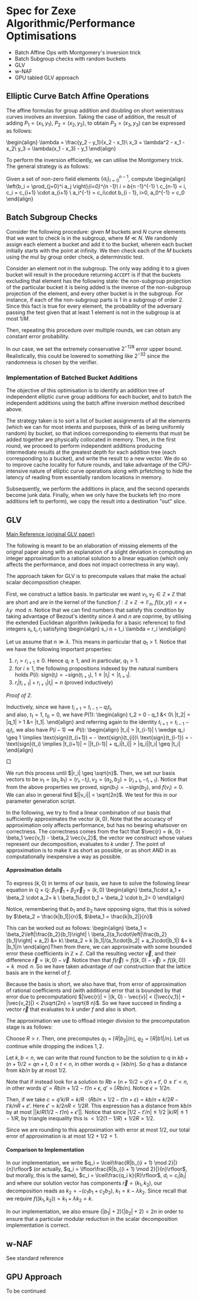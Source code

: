 # Spec for Zexe Algorithmic/Performance Optimisations
- Batch Affine Ops with Montgomery's inversion trick
- Batch Subgroup checks with random buckets
- GLV
- w-NAF
- GPU tabled GLV approach

## Elliptic Curve Batch Affine Operations
The affine formulas for group addition and doubling on short weierstrass curves involves an inversion. Taking the case of addition, the result of adding $P_1 = (x_1, y_1)$, $P_2 = (x_2, y_2)$, to obtain $P_3 = (x_3, y_3)$ can be expressed as follows:

\begin{align}
\lambda = \frac{y_2 - y_1}{x_2 - x_1}\\
x_3 = \lambda^2 - x_1 - x_2\\
y_3 = \lambda(x_1 - x_3) - y_1
\end{align}

To perform the inversion efficiently, we can utilise the Montgomery trick. The general strategy is as follows:

Given a set of non-zero field elements $\{a_i\}_{i=0}^{n - 1}$, compute
\begin{align} \left\{b_i = \prod_{j=0}^i a_j \right\}_{i=0}^{n  -1}\\
i = b_{n  -1}^{-1} \\
c_{n-1} = i, c_i = c_{i+1} \cdot a_{i+1} \\
a_i^{-1} = c_i\cdot b_{i - 1}, i>0, a_0^{-1} = c_0
\end{align}

## Batch Subgroup Checks
Consider the following procedure: given $M$ buckets and $N$ curve elements that we want to check is in the subgroup, where $M \ll N$. We randomly assign each element a bucket and add it to the bucket, wherein each bucket initially starts with the point at infinity. We then check each of the $M$ buckets using the mul by group order check, a deterministic test.

Consider an element not in the subgroup. The only way adding it to a given bucket will result in the procedure returning `ACCEPT` is if that the buckets excluding that element has the following state: the non-subgroup projection of the particular bucket it is being added is the inverse of the non-subgroup projection of the element, and every other bucket is in the subgroup. For instance, if each of the non-subgroup parts is 1 in a subgroup of order 2. Since this fact is true for every element, the probability of the adversary passing the test given that at least 1 element is not in the subgroup is at most $1/M$.

Then, repeating this procedure over multiple rounds, we can obtain any constant error probability.

In our case, we set the extremely conservative $2^{-128}$ error upper bound. Realistically, this could be lowered to something like $2^{-32}$ since the randomness is chosen by the verifier.

### Implementation of Batched Bucket Additions
The objective of this optimisation is to identify an addition tree of independent elliptic curve group additions for each bucket, and to batch the independent additions using the batch affine inversion method described above.

The strategy taken is to sort a list of bucket assignments of all the elements (which we can for most intents and purposes, think of as being uniformly random) by bucket, so that indices corresponding to elements that must be added together are physically collocated in memory. Then, in the first round, we proceed to perform independent additions producing intermediate results at the greatest depth for each addition tree (each corresponding to a bucket), and write the result to a new vector. We do so to improve cache locality for future rounds, and take advantage of the CPU-intensive nature of elliptic curve operations along with prfetching to hide the latency of reading from essentially random locations in memory.

Subsequently, we perform the additions in place, and the second operands become junk data. Finally, when we only have the buckets left (no more additions left to perform), we copy the result into a destination "out" slice.

## GLV

[Main Reference (original GLV paper)](https://www.iacr.org/archive/crypto2001/21390189.pdf)

The following is meant to be an elaboration of missing elements of the orignal paper along with an explanation of a slight deviation in computing an integer approximation to a rational solution to a linear equation (which only affects the performance, and does not impact correctness in any way).

The approach taken for GLV is to precompute values that make the actual scalar decomposition cheaper.

First, we construct a lattice basis. In particular we want $v_1, v_2 \in \mathbb{Z}\times\mathbb{Z}$ that are short and are in the kernel of the function $f: \mathbb{Z}\times\mathbb{Z} \rightarrow \mathbb{F}_n$, $f((x, y)) = x + \lambda y \mod n$. Notice that we can find numbers that satisfy this condition by taking advantage of Bezout's identity since $\lambda$ and $n$ are coprime, by utilising the extended Euclidean algorithm (wikipedia for a basic reference) to find integers $s_i, t_i, r_i$ satisfying
\begin{align}
s_i n +  t_i \lambda = r_i
\end{align}

Let us assume that $n \gg \lambda$. This means in particular that $q_1 > 1$.
Notice that we have the following important properties:
1. $r_i > r_{i+1} \geq 0$. Hence $q_i \geq 1$, and in particular, $q_1 > 1$.
2. for $i \geq 1$, the following propositions indexed by the natural numbers holds
    $P(i)$: $\text{sign}(t_i) = -\text{sign}(t_{i+1})$, $1 \leq |t_i| < |t_{i+1}|$.
4. $r_i|t_{i+1}| + r_{i+1}|t_i| = n$  (proved inductively)

*Proof of 2.*

Inductively, since we have $t_{i+1} = t_{i-1} - q_it_i$,  
and also, $t_1 = 1$, $t_0 = 0$, we have $P(1)$:
\begin{align}
t_2 = 0 - q_1 &< 0\\
|t_2| = |q_1| > 1 &= |t_1|.
\end{align} and referring again to the identity $t_{i+1} = t_{i-1} - q_it_i$, we also have $P(i-1) \implies P(i)$:
\begin{align}
 |t_i| > |t_{i-1}| \ \wedge q_i \geq 1 \implies \text{sign}(t_{i+1}) = - \text{sign}(t_{i})\\
\text{sign}(t_{i-1}) = -\text{sign}(t_i) \implies |t_{i+1}|  = ||t_{i-1}| + q_i|t_i|| > |q_i||t_i| \geq |t_i|
\end{align}

$\Box$

We run this process until $|r_i| \geq \sqrt{n}$. Then, we set our basis vectors to be $v_1 = (a_1, b_1) = (r_i, -t_i), v_2 = (a_2, b_2) = (r_{i+1}, -t_{i+1})$. Notice that from the above properties we proved, $\text{sign}(b_1) = -\text{sign}(b_2)$, and $f(v_i) = 0$. We can also in general find $||v_i|| < \sqrt{2n}$. We test for this in our parameter generation script.

In the following, we try to find a linear combination of our basis that sufficiently approximates the vector $(k, 0)$. Note that the accuracy of approximation only affects performance, but has no bearing whatsover on correctness. The correctness comes from the fact that $\vec{r} = (k, 0) - \beta_1 \vec{v_1} - \beta_2 \vec{v_2}$, the vector we construct whose values represent our decomposition, evaluates to $k$ under $f$. The point of approximation is to make it as short as possible, or as short AND in as computationally inexpensive a way as possible.

#### Approximation details
To express $(k, 0)$ in terms of our basis, we have to solve the following linear equation in $\mathbb{Q} \times \mathbb{Q}$: $\beta_1 \vec{v}_1 + \beta_2 \vec{v}_2 = (k,0)$
\begin{align}
\beta_1\cdot a_1 + \beta_2 \cdot a_2= k \\
\beta_1\cdot b_1 + \beta_2 \cdot b_2= 0
\end{align}

Notice, remembering that $b_1$ and $b_2$ have opposing signs, that this is solved by
$\beta_2 = \frac{k|b_1|}{n}$, $\beta_1 = \frac{k|b_2|}{n}$

This can be worked out as follows:
\begin{align}
\beta_1 = \beta_2\left|\frac{b_2}{b_1}\right| \\
\beta_2(a_1\cdot\left|\frac{b_2}{b_1}\right|  + a_2) &= k\\
\beta_2 = k |b_1|/(a_1\cdot|b_2|  + a_2\cdot|b_1|) &= k |b_1|/n
\end{align}Then from there, we can approximate with some bounded error these coefficients in $\mathbb{Z} \times \mathbb{Z}$. Call the resulting vector $\vec{v}$, and their difference $\vec{r} = (k, 0) - \vec{v}$. Notice then that $f(\vec{r}) = f((k, 0) - \vec{v}) = f((k, 0)) = k \mod n$. So we have taken advantage of our construction that the lattice basis are in the kernel of $f$.

Because the basis is short, we also have that, from error of approximation of rational coefficients and (with additional error that is bounded by that error due to precomputation) $|\vec{r}| = |(k, 0) - \vec{v}| < (|\vec{v_1}| + |\vec{v_2}|) < 2\sqrt{2n} = \sqrt{8 n}$.
So we have succeed in finding a vector $\vec{r}$ that evaluates to $k$ under $f$ and also is short.

The approximation we use to offload integer division to the precomputation stage is as follows:

Choose $R > r$. Then, one precomputes $q_1 = \lceil R|b_2|/n \rfloor$, $q_2 = \lceil R|b1|/n\rfloor$. Let us continue while dropping the indices $1, 2$.


Let $k, b < n$, we can write that round function to be the solution to q in $kb + (n + 1)/2 = qn + t$, $0 \leq t < n$, in other words $q = \lceil kb/n \rfloor$.  So $q$ has a distance from $kb/n$ by at most $1/2$.


Note that if instead look for a solution to $Rb + (n + 1)/2 = q’n + t’$, $0 \leq t' < n$, in other words $q’ = Rb/n + 1/2 - t’/n + \epsilon$, $q' = \lceil Rb/n\rfloor$. Notice $\epsilon = 1/2n$.

Then, if we take $c = q’k/R = k/R \cdot (Rb/n +1/2 - t’/n +ε) = kb/n +k/2R - t’k/nR + ε’$. Here $\epsilon' = k/2nR < 1/2R$. This expression has a distance from $kb/n$ by at most $||k/R(1/2 - t’/n) + \epsilon'||$. Notice that since $|1/2 - t'/n| \leq 1/2$ $|k/R| \leq 1 - 1/R$, by triangle inequality this is $< 1/2(1-1/R)$ +  $1/2R = 1/2$.

Since we are rounding to this approximation with error at most 1/2, our total error of approximation is at most $1/2 + 1/2 = 1$.

#### Comparison to Implementation
In our implementation, we write $q_i = \lceil\frac{R|b_{(i + 1) \mod 2}|}{n}\rfloor$ (or actually, $q_i = \lfloor\frac{R|b_{(i + 1) \mod 2}|}{n}\rfloor$, but morally, this is the same), $c_i = \lceil\frac{q_i k}{R}\rfloor$, $d_i = c_i|b_i|$ and where our solution vector has components $\vec{r} = (k_1, k_2)$, our decomposition reads as $k_2 = -(c_1b_1 + c_2b_2)$, $k_1 = k - \lambda k_2$. Since recall that we require $f((k_1, k_2)) = k_1 +\lambda k_2 = k$.

In our implementation, we also ensure $(|b_1| + 2)(|b_2| + 2) < 2n$ in order to ensure that a particular modular reduction in the scalar decomposition implementation is correct.


## w-NAF
See standard reference

## GPU Approach
To be continued

